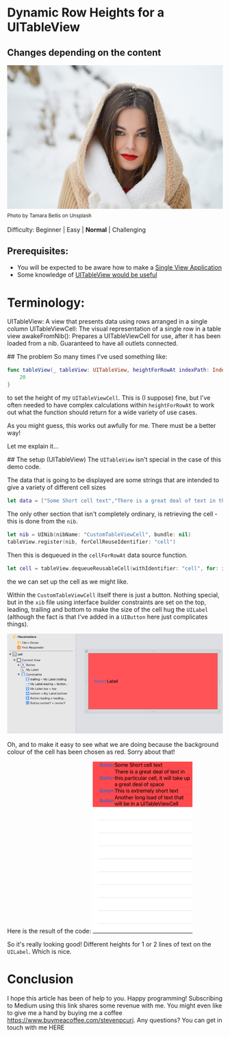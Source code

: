 # Dynamic Row Heights for a UITableView
## Changes depending on the content

![Photo by Tamara Bellis on Unsplash](Images/0*rsNKO7Phf6O273rL.jpeg)<br/>
<sub>Photo by Tamara Bellis on Unsplash<sub>

Difficulty: Beginner | Easy | **Normal** | Challenging

## Prerequisites:
* You will be expected to be aware how to make a [Single View Application](https://medium.com/swlh/your-first-ios-application-using-xcode-9983cf6efb71)
* Some knowledge of [UITableView would be useful](https://medium.com/@stevenpcurtis.sc/the-hidden-workings-of-uitableview-73feb60a13c3)

# Terminology:
UITableView: A view that presents data using rows arranged in a single column
UITableViewCell: The visual representation of a single row in a table view
awakeFromNib(): Prepares a UITableViewCell for use, after it has been loaded from a nib. Guaranteed to have all outlets connected.

## The problem
So many times I've used something like:

```swift 
func tableView(_ tableView: UITableView, heightForRowAt indexPath: IndexPath) -> CGFloat {
    20
}
```

to set the height of my `UITableViewCell`. This is (I suppose) fine, but I've often needed to have complex calculations within `heightForRowAt` to work out what the function should return for a wide variety of use cases.

As you might guess, this works out awfully for me. There must be a better way!

Let me explain it...

## The setup (UITableView)
The `UITableView` isn't special in the case of this demo code. 

The data that is going to be displayed are some strings that are intended to give a variety of different cell sizes

```swift
let data = ["Some Short cell text","There is a great deal of text in this particular cell, it will take up a great deal of space", "This is extremely short text", "Another long load of text that will be in a UITableViewCell"]
```

The only other section that isn't completely ordinary, is retrieving the cell - this is done from the `nib`. 

```swift
let nib = UINib(nibName: "CustomTableViewCell", bundle: nil)
tableView.register(nib, forCellReuseIdentifier: "cell")
```

Then this is dequeued in the `cellForRowAt` data source function.

```swift
let cell = tableView.dequeueReusableCell(withIdentifier: "cell", for: indexPath) as! CustomTableViewCell
``` 

the we can set up the cell as we might like.

Within the `CustomTableViewCell` itself there is just a button. Nothing special, but in the `xib` file using interface builder constraints are set on the top, leading, trailing and bottom to make the size of the cell hug the `UILabel` (although the fact is that I've added in a `UIButton` here just complicates things).

![xib](Images/xib.png)

Oh, and to make it easy to see what we are doing because the background colour of the cell has been chosen as red. Sorry about that!

Here is the result of the code:
![result](Images/result.png)

So it's really looking good! Different heights for 1 or 2 lines of text on the `UILabel`. Which is nice.

# Conclusion

I hope this article has been of help to you.
Happy programming!
Subscribing to Medium using this link shares some revenue with me.
You might even like to give me a hand by buying me a coffee https://www.buymeacoffee.com/stevenpcuri.
Any questions? You can get in touch with me HERE
